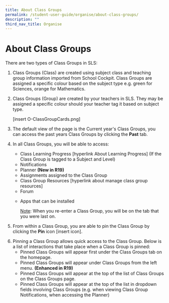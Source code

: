 ```yaml
---
title: About Class Groups
permalink: /student-user-guide/organise/about-class-groups/
description: ""
third_nav_title: Organise
---
```

<h1 id="about-class-groups">About Class Groups</h1>
<p>There are two types of Class Groups in SLS:</p>
<ol>
<li>Class Groups (Class) are created using subject class and teaching group information imported from School Cockpit. Class Groups are assigned a specific colour based on the subject type e.g. green for Sciences, orange for Mathematics.</li>
<li><p>Class Groups (Group) are created by your teachers in SLS. They may be assigned a specific colour should your teacher tag it based on subject type.</p>
<p> [insert O-ClassGroupCards.png]</p>
</li>
<li><p>The default view of the page is the Current year's Class Groups, you can access the past years Class Groups by clicking the <strong>Past</strong> tab.</p>
</li>
<li><p>In all Class Groups, you will be able to access:</p>
<ul>
<li>Class Learning Progress [hyperlink About Learning Progress] (If the Class Group is tagged to a Subject and Level)</li>
<li>Notifications</li>
<li>Planner <strong>(New in R19)</strong></li>
<li>Assignments assigned to the Class Group</li>
<li>Class Group Resources [hyperlink about manage class group resources]</li>
<li>Forum</li>
<li><p>Apps that can be installed</p>
	<p><u>Note</u>: When you re-enter a Class Group, you will be on the tab that you were last on.</p>
</li>
</ul>
</li>
<li><p>From within a Class Group, you are able to pin the Class Group by clicking the <strong>Pin</strong> icon [insert icon]. </p>
</li>
<li>Pinning a Class Group allows quick access to the Class Group. Below is a list of interactions that take place when a Class Group is pinned:<ul>
<li>Pinned Class Groups will appear first under the Class Groups tab on the homepage.</li>
<li>Pinned Class Groups will appear under Class Groups from the left menu. <strong>(Enhanced in R19)</strong></li>
<li>Pinned Class Groups will appear at the top of the list of Class Groups on the Class Groups page.</li>
<li>Pinned Class Groups will appear at the top of the list in dropdown fields involving Class Groups (e.g. when viewing Class Group Notifications, when accessing the Planner)</li>
</ul>
</li>
</ol>